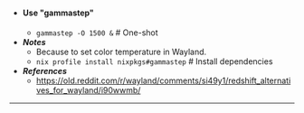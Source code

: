 - #### Use "gammastep"
    - `gammastep -O 1500 &` # One-shot
- ***Notes***
    - Because to set color temperature in Wayland.
    - `nix profile install nixpkgs#gammastep` # Install dependencies
- ***References***
    - https://old.reddit.com/r/wayland/comments/si49y1/redshift_alternatives_for_wayland/i90wwmb/
- ---
